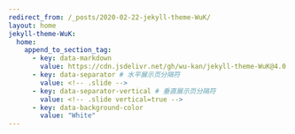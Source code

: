 ```yaml
---
redirect_from: /_posts/2020-02-22-jekyll-theme-WuK/
layout: home
jekyll-theme-WuK:
  home:
    append_to_section_tag:
      - key: data-markdown
        value: https://cdn.jsdelivr.net/gh/wu-kan/jekyll-theme-WuK@4.0.5/README.md
      - key: data-separator # 水平展示页分隔符
        value: <!-- .slide -->
      - key: data-separator-vertical # 垂直展示页分隔符
        value: <!-- .slide vertical=true -->
      - key: data-background-color
        value: "White"
---
```

